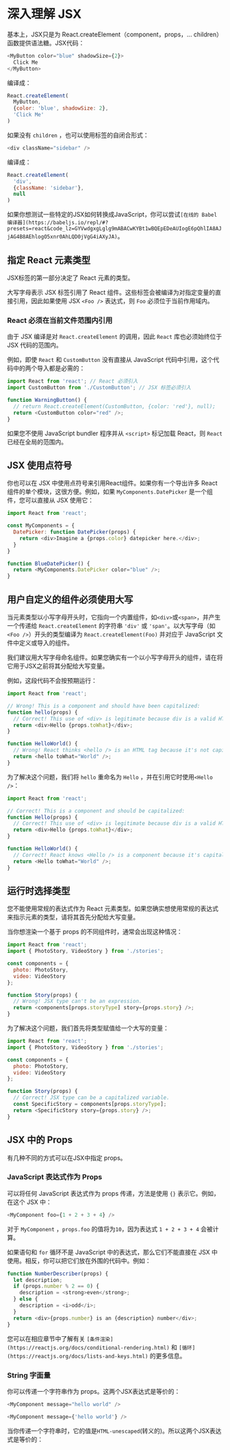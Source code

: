 # 深入理解 JSX

基本上，JSX只是为 React.createElement（component，props，... children）函数提供语法糖。JSX代码：

```js
<MyButton color="blue" shadowSize={2}>
  Click Me
</MyButton>
```

编译成：

```js
React.createElement(
  MyButton,
  {color: 'blue', shadowSize: 2},
  'Click Me'
)
```

如果没有 `children` ，也可以使用标签的自闭合形式：

```js
<div className="sidebar" />
```

编译成：

```js
React.createElement(
  'div',
  {className: 'sidebar'},
  null
)
```

如果你想测试一些特定的JSX如何转换成JavaScript，你可以尝试`[在线的 Babel 编译器](https://babeljs.io/repl/#?presets=react&code_lz=GYVwdgxgLglg9mABACwKYBt1wBQEpEDeAUIogE6pQhlIA8AJjAG4B8AEhlogO5xnr0AhLQD0jVgG4iAXyJA)`。

## 指定 React 元素类型

JSX标签的第一部分决定了 React 元素的类型。

大写字母表示 JSX 标签引用了 React 组件。这些标签会被编译为对指定变量的直接引用，因此如果使用 JSX `<Foo />` 表达式，则 `Foo` 必须位于当前作用域内。

### React 必须在当前文件范围内引用

由于 JSX 编译是对 `React.createElement` 的调用，因此 `React` 库也必须始终位于 JSX 代码的范围内。

例如，即使 `React` 和 `CustomButton` 没有直接从 JavaScript 代码中引用，这个代码中的两个导入都是必需的：

```js
import React from 'react'; // React 必须引入
import CustomButton from './CustomButton'; // JSX 标签必须引入

function WarningButton() {
  // return React.createElement(CustomButton, {color: 'red'}, null);
  return <CustomButton color="red" />;
}
```

如果您不使用 JavaScript bundler 程序并从 `<script>` 标记加载 React，则 `React` 已经在全局的范围内。

## JSX 使用点符号

你也可以在 JSX 中使用点符号来引用React组件。如果你有一个导出许多 React 组件的单个模块，这很方便。例如，如果 `MyComponents.DatePicker` 是一个组件，您可以直接从 JSX 使用它：

```js
import React from 'react';

const MyComponents = {
  DatePicker: function DatePicker(props) {
    return <div>Imagine a {props.color} datepicker here.</div>;
  }
}

function BlueDatePicker() {
  return <MyComponents.DatePicker color="blue" />;
}
```

## 用户自定义的组件必须使用大写

当元素类型以小写字母开头时，它指向一个内置组件，如`<div>`或`<span>`，并产生一个传递给 `React.createElement` 的字符串 `'div'` 或 `'span'`。以大写字母（如`<Foo />`）开头的类型编译为 `React.createElement(Foo)` 并对应于 JavaScript 文件中定义或导入的组件。

我们建议用大写字母命名组件。如果您确实有一个以小写字母开头的组件，请在将它用于JSX之前将其分配给大写变量。

例如，这段代码不会按预期运行：

```js
import React from 'react';

// Wrong! This is a component and should have been capitalized:
function hello(props) {
  // Correct! This use of <div> is legitimate because div is a valid HTML tag:
  return <div>Hello {props.toWhat}</div>;
}

function HelloWorld() {
  // Wrong! React thinks <hello /> is an HTML tag because it's not capitalized:
  return <hello toWhat="World" />;
}
```

为了解决这个问题，我们将 `hello` 重命名为 `Hello` ，并在引用它时使用`<Hello />`：

```js
import React from 'react';

// Correct! This is a component and should be capitalized:
function Hello(props) {
  // Correct! This use of <div> is legitimate because div is a valid HTML tag:
  return <div>Hello {props.toWhat}</div>;
}

function HelloWorld() {
  // Correct! React knows <Hello /> is a component because it's capitalized.
  return <Hello toWhat="World" />;
}
```

## 运行时选择类型

您不能使用常规的表达式作为 React 元素类型。如果您确实想使用常规的表达式来指示元素的类型，请将其首先分配给大写变量。

当你想渲染一个基于 props 的不同组件时，通常会出现这种情况：

```js
import React from 'react';
import { PhotoStory, VideoStory } from './stories';

const components = {
  photo: PhotoStory,
  video: VideoStory
};

function Story(props) {
  // Wrong! JSX type can't be an expression.
  return <components[props.storyType] story={props.story} />;
}
```

为了解决这个问题，我们首先将类型赋值给一个大写的变量：

```js
import React from 'react';
import { PhotoStory, VideoStory } from './stories';

const components = {
  photo: PhotoStory,
  video: VideoStory
};

function Story(props) {
  // Correct! JSX type can be a capitalized variable.
  const SpecificStory = components[props.storyType];
  return <SpecificStory story={props.story} />;
}
```

## JSX 中的 Props

有几种不同的方式可以在JSX中指定 props。

### JavaScript 表达式作为 Props

可以将任何 JavaScript 表达式作为 props 传递，方法是使用 `{}` 表示它。例如，在这个 JSX 中：

```js
<MyComponent foo={1 + 2 + 3 + 4} />
```

对于 `MyComponent` ，`props.foo` 的值将为`10`，因为表达式 `1 + 2 + 3 + 4` 会被计算。

如果语句和 `for` 循环不是 JavaScript 中的表达式，那么它们不能直接在 JSX 中使用。相反，你可以把它们放在外围的代码中。例如：

```js
function NumberDescriber(props) {
  let description;
  if (props.number % 2 == 0) {
    description = <strong>even</strong>;
  } else {
    description = <i>odd</i>;
  }
  return <div>{props.number} is an {description} number</div>;
}
```

您可以在相应章节中了解有关 `[条件渲染](https://reactjs.org/docs/conditional-rendering.html)` 和 `[循环](https://reactjs.org/docs/lists-and-keys.html)` 的更多信息。

### String 字面量

你可以传递一个字符串作为 props。这两个JSX表达式是等价的：

```js
<MyComponent message="hello world" />

<MyComponent message={'hello world'} />
```

当你传递一个字符串时，它的值是`HTML-unescaped`(转义的)。所以这两个JSX表达式是等价的：